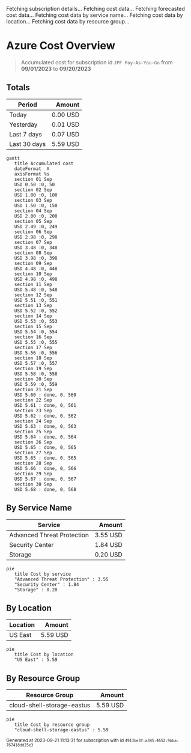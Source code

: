Fetching subscription details...
Fetching cost data...
Fetching forecasted cost data...
Fetching cost data by service name...
Fetching cost data by location...
Fetching cost data by resource group...
# Azure Cost Overview

> Accumulated cost for subscription id `JPF Pay-As-You-Go` from **09/01/2023** to **09/20/2023**

## Totals

|Period|Amount|
|---|---:|
|Today|0.00 USD|
|Yesterday|0.01 USD|
|Last 7 days|0.07 USD|
|Last 30 days|5.59 USD|

```mermaid
gantt
   title Accumulated cost
   dateFormat  X
   axisFormat %s
   section 01 Sep
   USD 0.50 :0, 50
   section 02 Sep
   USD 1.00 :0, 100
   section 03 Sep
   USD 1.50 :0, 150
   section 04 Sep
   USD 2.00 :0, 200
   section 05 Sep
   USD 2.49 :0, 249
   section 06 Sep
   USD 2.98 :0, 298
   section 07 Sep
   USD 3.48 :0, 348
   section 08 Sep
   USD 3.98 :0, 398
   section 09 Sep
   USD 4.48 :0, 448
   section 10 Sep
   USD 4.98 :0, 498
   section 11 Sep
   USD 5.48 :0, 548
   section 12 Sep
   USD 5.51 :0, 551
   section 13 Sep
   USD 5.52 :0, 552
   section 14 Sep
   USD 5.53 :0, 553
   section 15 Sep
   USD 5.54 :0, 554
   section 16 Sep
   USD 5.55 :0, 555
   section 17 Sep
   USD 5.56 :0, 556
   section 18 Sep
   USD 5.57 :0, 557
   section 19 Sep
   USD 5.58 :0, 558
   section 20 Sep
   USD 5.59 :0, 559
   section 21 Sep
   USD 5.60 : done, 0, 560
   section 22 Sep
   USD 5.61 : done, 0, 561
   section 23 Sep
   USD 5.62 : done, 0, 562
   section 24 Sep
   USD 5.63 : done, 0, 563
   section 25 Sep
   USD 5.64 : done, 0, 564
   section 26 Sep
   USD 5.65 : done, 0, 565
   section 27 Sep
   USD 5.65 : done, 0, 565
   section 28 Sep
   USD 5.66 : done, 0, 566
   section 29 Sep
   USD 5.67 : done, 0, 567
   section 30 Sep
   USD 5.68 : done, 0, 568
```

## By Service Name

|Service|Amount|
|---|---:|
|Advanced Threat Protection|3.55 USD|
|Security Center|1.84 USD|
|Storage|0.20 USD|

```mermaid
pie
   title Cost by service
   "Advanced Threat Protection" : 3.55
   "Security Center" : 1.84
   "Storage" : 0.20
```

## By Location

|Location|Amount|
|---|---:|
|US East|5.59 USD|

```mermaid
pie
   title Cost by location
   "US East" : 5.59
```

## By Resource Group

|Resource Group|Amount|
|---|---:|
|cloud-shell-storage-eastus|5.59 USD|

```mermaid
pie
   title Cost by resource group
   "cloud-shell-storage-eastus" : 5.59
```

<sup>Generated at 2023-09-21 11:13:31 for subscription with id `4913be3f-a345-4652-9bba-767418dd25e3`</sup>
